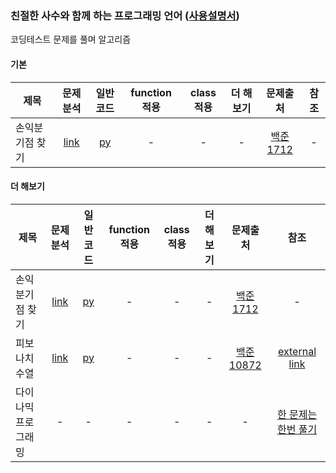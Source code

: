 ### 친절한 사수와 함께 하는 프로그래밍 언어 ([사용설명서](./refer/README.md))
코딩테스트 문제를 풀며 알고리즘 

#### 기본  
| 제목 | 문제분석 | 일반코드 | function 적용 | class 적용 | 더 해보기| 문제출처 | 참조 |
| --- | :---: | :---: | :---: | :---: | :---: | :---: |:---: |
|손익분기점 찾기|[link](./analysis/baekjoon_1712_analysis.txt)|[py](./python/baekjoon_1712_flat.py)|-|-|-|[백준 1712](https://www.acmicpc.net/problem/1712)|-|

#### 더 해보기  
| 제목 | 문제분석 | 일반코드 | function 적용 | class 적용 | 더 해보기| 문제출처 | 참조 |
| --- | :---: | :---: | :---: | :---: | :---: | :---: |:---: |
|손익분기점 찾기|[link](./analysis/baekjoon_1712_analysis.txt)|[py](./python/baekjoon_1712_flat.py)|-|-|-|[백준 1712](https://www.acmicpc.net/problem/1712)|-|
|피보나치수열|[link](./analysis/baekjoon_10872_analysis.txt)|[py](./python/baekjoon_10872_flat.py)|-|-|-|[백준 10872](https://www.acmicpc.net/problem/10872)|<a href="https://youtu.be/FmXZG7D8nS4" target="_blank">external link</a>|
|다이나믹 프로그래밍|-|-|-|-|-|-|[한 문제는 한번 풀기](https://youtu.be/FmXZG7D8nS4)|


